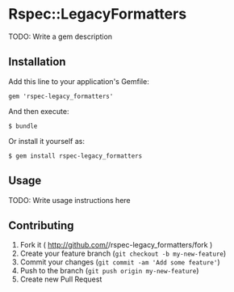 # Rspec::LegacyFormatters

TODO: Write a gem description

## Installation

Add this line to your application's Gemfile:

    gem 'rspec-legacy_formatters'

And then execute:

    $ bundle

Or install it yourself as:

    $ gem install rspec-legacy_formatters

## Usage

TODO: Write usage instructions here

## Contributing

1. Fork it ( http://github.com/<my-github-username>/rspec-legacy_formatters/fork )
2. Create your feature branch (`git checkout -b my-new-feature`)
3. Commit your changes (`git commit -am 'Add some feature'`)
4. Push to the branch (`git push origin my-new-feature`)
5. Create new Pull Request
